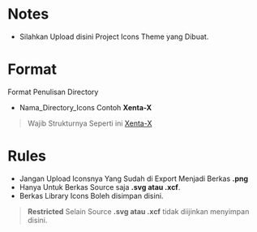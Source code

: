# Notes
 * Silahkan Upload disini Project Icons Theme yang Dibuat.
 
 # Format
 Format Penulisan Directory
  * Nama_Directory_Icons Contoh **Xenta-X**
 
 > Wajib Strukturnya Seperti ini [Xenta-X](Xenta-X)

# Rules
 * Jangan Upload Iconsnya Yang Sudah di Export Menjadi Berkas **.png**
 * Hanya Untuk Berkas Source saja **.svg atau .xcf**.
 * Berkas Library Icons Boleh disimpan disini.
> **Restricted** Selain Source  **.svg atau .xcf** tidak diijinkan menyimpan disini.
